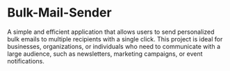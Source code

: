 # Bulk-Mail-Sender
A simple and efficient application that allows users to send personalized bulk emails to multiple recipients with a single click. This project is ideal for businesses, organizations, or individuals who need to communicate with a large audience, such as newsletters, marketing campaigns, or event notifications.
